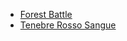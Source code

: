- [Forest Battle](https://www.youtube.com/watch?v=ZcNyPdipjeU)
- [Tenebre Rosso Sangue](https://www.youtube.com/watch?v=MG5L-1pI8bI)